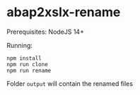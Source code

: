 # abap2xslx-rename

Prerequisites: NodeJS 14+

Running:
```
npm install
npm run clone
npm run rename
```

Folder `output` will contain the renamed files